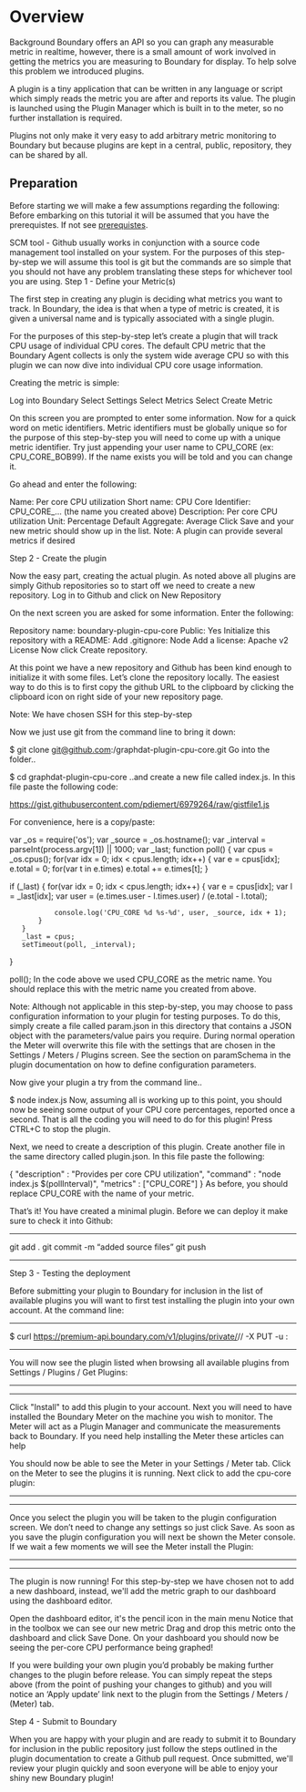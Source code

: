 Overview
========

Background
Boundary offers an API so you can graph any measurable metric in realtime, however, there is a small amount of work involved in getting the metrics you are measuring to Boundary for display. To help solve this problem we introduced plugins.

A plugin is a tiny application that can be written in any language or script which simply reads the metric you are after and reports its value. The plugin is launched using the Plugin Manager which is built in to the meter, so no further installation is required.

Plugins not only make it very easy to add arbitrary metric monitoring to Boundary but because plugins are kept in a central, public, repository, they can be shared by all.

## Preparation

Before starting we will make a few assumptions regarding the following:
Before embarking on this tutorial it will be assumed that you have the prerequistes. If not see [prerequistes](prerequisties.md).



SCM tool - Github usually works in conjunction with a source code management tool installed on your system. For the purposes of this step-by-step we will assume this tool is git but the commands are so simple that you should not have any problem translating these steps for whichever tool you are using.
Step 1 - Define your Metric(s)

The first step in creating any plugin is deciding what metrics you want to track. In Boundary, the idea is that when a type of metric is created, it is given a universal name and is typically associated with a single plugin.

For the purposes of this step-by-step let’s create a plugin that will track CPU usage of individual CPU cores. The default CPU metric that the Boundary Agent collects is only the system wide average CPU so with this plugin we can now dive into individual CPU core usage information.

Creating the metric is simple:

Log into Boundary
Select Settings
Select Metrics
Select Create Metric


On this screen you are prompted to enter some information. Now for a quick word on metic identifiers. Metric identifiers must be globally unique so for the purpose of this step-by-step you will need to come up with a unique metric identifier. Try just appending your user name to CPU_CORE (ex: CPU_CORE_BOB99). If the name exists you will be told and you can change it.

Go ahead and enter the following:

Name: Per core CPU utilization
Short name: CPU Core
Identifier: CPU_CORE_… (the name you created above)
Description: Per core CPU utilization
Unit: Percentage
Default Aggregate: Average
Click Save and your new metric should show up in the list.
Note: A plugin can provide several metrics if desired

Step 2 - Create the plugin

Now the easy part, creating the actual plugin. As noted above all plugins are simply Github repositories so to start off we need to create a new repository. Log in to Github and click on New Repository

On the next screen you are asked for some information. Enter the following:

Repository name: boundary-plugin-cpu-core
Public: Yes
Initialize this repository with a README:
Add .gitignore: Node
Add a license: Apache v2 License
Now click Create repository.

At this point we have a new repository and Github has been kind enough to initialize it with some files. Let’s clone the repository locally. The easiest way to do this is to first copy the github URL to the clipboard by clicking the clipboard icon on right side of your new repository page.

Note: We have chosen SSH for this step-by-step

Now we just use git from the command line to bring it down:


$ git clone git@github.com:<your github username>/graphdat-plugin-cpu-core.git
Go into the folder..


$ cd graphdat-plugin-cpu-core
..and create a new file called index.js. In this file paste the following code:

https://gist.githubusercontent.com/pdiemert/6979264/raw/gistfile1.js

For convenience, here is a copy/paste:


var _os = require('os');
var _source = _os.hostname();
var _interval = parseInt(process.argv[1]) || 1000;
var _last; function poll()
{
   var cpus = _os.cpus();
   for(var idx = 0; idx < cpus.length; idx++)
   {
       var e = cpus[idx];
       e.total = 0;
       for(var t in e.times)
           e.total += e.times[t];
   }

   if (_last)
       {
           for(var idx = 0; idx < cpus.length; idx++)
           {
               var e = cpus[idx];
               var l = _last[idx];
               var user = (e.times.user - l.times.user) /
                          (e.total - l.total);

               console.log('CPU_CORE %d %s-%d', user, _source, idx + 1);
           }
       }
       _last = cpus;
       setTimeout(poll, _interval);
   }

poll();
In the code above we used CPU_CORE as the metric name. You should replace this with the metric name you created from above.

Note: Although not applicable in this step-by-step, you may choose to pass configuration information to your plugin for testing purposes. To do this, simply create a file called param.json in this directory that contains a JSON object with the parameters/value pairs you require. During normal operation the Meter will overwrite this file with the settings that are chosen in the Settings / Meters / Plugins screen. See the section on paramSchema in the plugin documentation on how to define configuration parameters.

Now give your plugin a try from the command line..


$ node index.js
Now, assuming all is working up to this point, you should now be seeing some output of your CPU core percentages, reported once a second. That is all the coding you will need to do for this plugin! Press CTRL+C to stop the plugin.

Next, we need to create a description of this plugin. Create another file in the same directory called plugin.json. In this file paste the following:

{
 "description" : "Provides per core CPU utilization",
 "command" : "node index.js $(pollInterval)",
 "metrics" : ["CPU_CORE"]
}
As before, you should replace CPU_CORE with the name of your metric.

That’s it! You have created a minimal plugin. Before we can deploy it make sure to check it into Github:

******************************************************

git add .
git commit -m “added source files”
git push

******************************************************

Step 3 - Testing the deployment

Before submitting your plugin to Boundary for inclusion in the list of available plugins you will want to first test installing the plugin into your own account. At the command line:

******************************************************

$ curl https://premium-api.boundary.com/v1/plugins/private/<plugin name>/<your github username>/<public plugin folder> -X PUT -u <your email>:<your API key>

 

******************************************************

You will now see the plugin listed when browsing all available plugins from Settings / Plugins / Get Plugins:

******************************************************



******************************************************

Click "Install" to add this plugin to your account. Next you will need to have installed the Boundary Meter on the machine you wish to monitor. The Meter will act as a Plugin Manager and communicate the measurements back to Boundary. If you need help installing the Meter these articles can help

You should now be able to see the Meter in your Settings / Meter tab. Click on the Meter to see the plugins it is running. Next click to add the cpu-core plugin:

******************************************************



******************************************************

Once you select the plugin you will be taken to the plugin configuration screen. We don’t need to change any settings so just click Save. As soon as you save the plugin configuration you will next be shown the Meter console. If we wait a few moments we will see the Meter install the Plugin:

******************************************************



******************************************************

 

The plugin is now running! For this step-by-step we have chosen not to add a new dashboard, instead, we'll add the metric graph to our dashboard using the dashboard editor.

Open the dashboard editor, it's the pencil icon in the main menu
Notice that in the toolbox we can see our new metric
Drag and drop this metric onto the dashboard and click Save
Done. On your dashboard you should now be seeing the per-core CPU performance being graphed!

If you were building your own plugin you’d probably be making further changes to the plugin before release. You can simply repeat the steps above (from the point of pushing your changes to github) and you will notice an ‘Apply update’ link next to the plugin from the Settings / Meters / (Meter) tab.

Step 4 - Submit to Boundary

When you are happy with your plugin and are ready to submit it to Boundary for inclusion in the public repository just follow the steps outlined in the plugin documentation to create a Github pull request. Once submitted, we'll review your plugin quickly and soon everyone will be able to enjoy your shiny new Boundary plugin!
